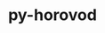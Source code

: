 ---
title: "py-horovod"
layout: cache
categories: [package, develop-2024-11-17]
meta: {"versions": ["0.28.1"], "compilers": ["apple-clang@=15.0.0", "gcc@=11.4.0", "gcc@=13.2.0"], "oss": ["ubuntu22.04", "ubuntu24.04", "ventura"], "platforms": ["darwin", "linux"], "targets": ["aarch64", "neoverse_v1", "x86_64_v3"], "stacks": ["e4s", "e4s-neoverse_v1", "ml-darwin-aarch64-mps", "ml-linux-aarch64-cpu", "ml-linux-aarch64-cuda", "ml-linux-x86_64-cpu", "ml-linux-x86_64-cuda", "root"], "num_specs": 7, "num_specs_by_stack": {"ml-darwin-aarch64-mps": 1, "root": 7, "e4s-neoverse_v1": 1, "e4s": 1, "ml-linux-aarch64-cuda": 1, "ml-linux-aarch64-cpu": 1, "ml-linux-x86_64-cuda": 1, "ml-linux-x86_64-cpu": 1}}
spec_details: [{"hash": "l4aw6if4ytyigpjjpskh65wzkfie4frr", "compiler": "apple-clang@=15.0.0", "versions": ["0.28.1"], "os": "ventura", "platform": "darwin", "target": "aarch64", "variants": ["build_system=python_pip", "controllers=mpi", "~cuda", "frameworks=pytorch", "patches=9e22e31,9ecd4e8", "~rocm", "tensor_ops=mpi"], "stacks": ["ml-darwin-aarch64-mps", "root"], "size": "-", "tarball": "https://binaries.spack.io/develop-2024-11-17/build_cache/darwin-ventura-aarch64/apple-clang-15.0.0/py-horovod-0.28.1/darwin-ventura-aarch64-apple-clang-15.0.0-py-horovod-0.28.1-l4aw6if4ytyigpjjpskh65wzkfie4frr.spack"}, {"hash": "h5zncihuztbyjri33pg6lqbfdlwipgbl", "compiler": "gcc@=11.4.0", "versions": ["0.28.1"], "os": "ubuntu22.04", "platform": "linux", "target": "neoverse_v1", "variants": ["build_system=python_pip", "controllers=mpi", "~cuda", "frameworks=pytorch", "patches=9e22e31,9ecd4e8", "~rocm", "tensor_ops=gloo"], "stacks": ["root", "e4s-neoverse_v1"], "size": "-", "tarball": "https://binaries.spack.io/develop-2024-11-17/build_cache/linux-ubuntu22.04-neoverse_v1/gcc-11.4.0/py-horovod-0.28.1/linux-ubuntu22.04-neoverse_v1-gcc-11.4.0-py-horovod-0.28.1-h5zncihuztbyjri33pg6lqbfdlwipgbl.spack"}, {"hash": "ypdeojfwkehbxjaqbidmh434iutdpdrr", "compiler": "gcc@=11.4.0", "versions": ["0.28.1"], "os": "ubuntu22.04", "platform": "linux", "target": "x86_64_v3", "variants": ["build_system=python_pip", "controllers=mpi", "~cuda", "frameworks=pytorch", "patches=9e22e31,9ecd4e8", "~rocm", "tensor_ops=gloo"], "stacks": ["root", "e4s"], "size": "-", "tarball": "https://binaries.spack.io/develop-2024-11-17/build_cache/linux-ubuntu22.04-x86_64_v3/gcc-11.4.0/py-horovod-0.28.1/linux-ubuntu22.04-x86_64_v3-gcc-11.4.0-py-horovod-0.28.1-ypdeojfwkehbxjaqbidmh434iutdpdrr.spack"}, {"hash": "7aygofcoda66bdfuit66yoiam6z632xy", "compiler": "gcc@=13.2.0", "versions": ["0.28.1"], "os": "ubuntu24.04", "platform": "linux", "target": "aarch64", "variants": ["build_system=python_pip", "controllers=mpi", "+cuda", "cuda_arch=80", "frameworks=pytorch", "patches=9e22e31,9ecd4e8", "~rocm", "tensor_ops=nccl"], "stacks": ["root", "ml-linux-aarch64-cuda"], "size": "-", "tarball": "https://binaries.spack.io/develop-2024-11-17/build_cache/linux-ubuntu24.04-aarch64/gcc-13.2.0/py-horovod-0.28.1/linux-ubuntu24.04-aarch64-gcc-13.2.0-py-horovod-0.28.1-7aygofcoda66bdfuit66yoiam6z632xy.spack"}, {"hash": "ua4bnsb3qavsqzbkkj7dz5ajqcx7ybju", "compiler": "gcc@=13.2.0", "versions": ["0.28.1"], "os": "ubuntu24.04", "platform": "linux", "target": "aarch64", "variants": ["build_system=python_pip", "controllers=mpi", "~cuda", "frameworks=pytorch", "patches=9e22e31,9ecd4e8", "~rocm", "tensor_ops=gloo"], "stacks": ["root", "ml-linux-aarch64-cpu"], "size": "-", "tarball": "https://binaries.spack.io/develop-2024-11-17/build_cache/linux-ubuntu24.04-aarch64/gcc-13.2.0/py-horovod-0.28.1/linux-ubuntu24.04-aarch64-gcc-13.2.0-py-horovod-0.28.1-ua4bnsb3qavsqzbkkj7dz5ajqcx7ybju.spack"}, {"hash": "gptkgdwhomhf3soa6wxcborsf6lr5iir", "compiler": "gcc@=13.2.0", "versions": ["0.28.1"], "os": "ubuntu24.04", "platform": "linux", "target": "x86_64_v3", "variants": ["build_system=python_pip", "controllers=mpi", "+cuda", "cuda_arch=80", "frameworks=pytorch", "patches=9e22e31,9ecd4e8", "~rocm", "tensor_ops=nccl"], "stacks": ["root", "ml-linux-x86_64-cuda"], "size": "-", "tarball": "https://binaries.spack.io/develop-2024-11-17/build_cache/linux-ubuntu24.04-x86_64_v3/gcc-13.2.0/py-horovod-0.28.1/linux-ubuntu24.04-x86_64_v3-gcc-13.2.0-py-horovod-0.28.1-gptkgdwhomhf3soa6wxcborsf6lr5iir.spack"}, {"hash": "msbjv6vtue4s3oa4sg5mzvem2nigvykl", "compiler": "gcc@=13.2.0", "versions": ["0.28.1"], "os": "ubuntu24.04", "platform": "linux", "target": "x86_64_v3", "variants": ["build_system=python_pip", "controllers=mpi", "~cuda", "frameworks=pytorch", "patches=9e22e31,9ecd4e8", "~rocm", "tensor_ops=gloo"], "stacks": ["ml-linux-x86_64-cpu", "root"], "size": "-", "tarball": "https://binaries.spack.io/develop-2024-11-17/build_cache/linux-ubuntu24.04-x86_64_v3/gcc-13.2.0/py-horovod-0.28.1/linux-ubuntu24.04-x86_64_v3-gcc-13.2.0-py-horovod-0.28.1-msbjv6vtue4s3oa4sg5mzvem2nigvykl.spack"}]
---